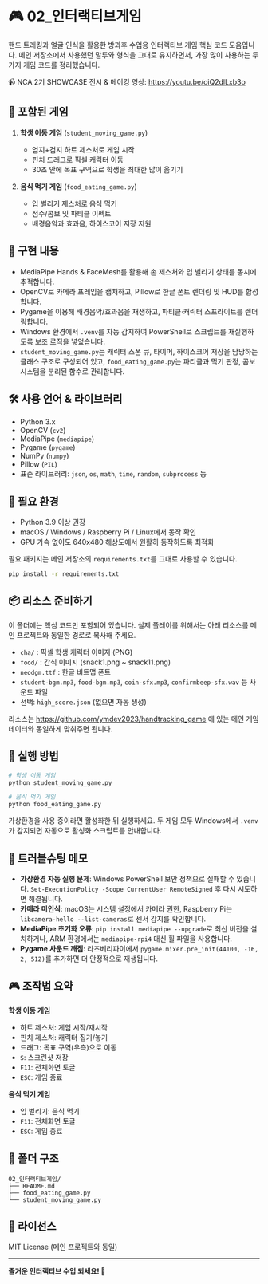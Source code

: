 # 🎮 02_인터랙티브게임

핸드 트래킹과 얼굴 인식을 활용한 방과후 수업용 인터랙티브 게임 핵심 코드 모음입니다. 메인 저장소에서 사용했던 말투와 형식을 그대로 유지하면서, 가장 많이 사용하는 두 가지 게임 코드를 정리했습니다.

📹 NCA 2기 SHOWCASE 전시 & 메이킹 영상: https://youtu.be/oiQ2dlLxb3o

## 🎯 포함된 게임

1. **학생 이동 게임** (`student_moving_game.py`)
   - 엄지+검지 하트 제스처로 게임 시작
   - 핀치 드래그로 픽셀 캐릭터 이동
   - 30초 안에 목표 구역으로 학생을 최대한 많이 옮기기

2. **음식 먹기 게임** (`food_eating_game.py`)
   - 입 벌리기 제스처로 음식 먹기
   - 점수/콤보 및 파티클 이펙트
   - 배경음악과 효과음, 하이스코어 저장 지원

## 🧠 구현 내용

- MediaPipe Hands & FaceMesh를 활용해 손 제스처와 입 벌리기 상태를 동시에 추적합니다.
- OpenCV로 카메라 프레임을 캡처하고, Pillow로 한글 폰트 렌더링 및 HUD를 합성합니다.
- Pygame을 이용해 배경음악/효과음을 재생하고, 파티클·캐릭터 스프라이트를 렌더링합니다.
- Windows 환경에서 `.venv`를 자동 감지하여 PowerShell로 스크립트를 재실행하도록 보조 로직을 넣었습니다.
- `student_moving_game.py`는 캐릭터 스폰 큐, 타이머, 하이스코어 저장을 담당하는 클래스 구조로 구성되어 있고, `food_eating_game.py`는 파티클과 먹기 판정, 콤보 시스템을 분리된 함수로 관리합니다.

## 🛠 사용 언어 & 라이브러리

- Python 3.x
- OpenCV (`cv2`)
- MediaPipe (`mediapipe`)
- Pygame (`pygame`)
- NumPy (`numpy`)
- Pillow (`PIL`)
- 표준 라이브러리: `json`, `os`, `math`, `time`, `random`, `subprocess` 등

## 🧰 필요 환경

- Python 3.9 이상 권장
- macOS / Windows / Raspberry Pi / Linux에서 동작 확인
- GPU 가속 없이도 640x480 해상도에서 원활히 동작하도록 최적화

필요 패키지는 메인 저장소의 `requirements.txt`를 그대로 사용할 수 있습니다.

```bash
pip install -r requirements.txt
```

## 📦 리소스 준비하기

이 폴더에는 핵심 코드만 포함되어 있습니다. 실제 플레이를 위해서는 아래 리소스를 메인 프로젝트와 동일한 경로로 복사해 주세요.

- `cha/` : 픽셀 학생 캐릭터 이미지 (PNG)
- `food/` : 간식 이미지 (snack1.png ~ snack11.png)
- `neodgm.ttf` : 한글 비트맵 폰트
- `student-bgm.mp3`, `food-bgm.mp3`, `coin-sfx.mp3`, `confirmbeep-sfx.wav` 등 사운드 파일
- 선택: `high_score.json` (없으면 자동 생성)

리소스는 https://github.com/ymdev2023/handtracking_game 에 있는 메인 게임 데이터와 동일하게 맞춰주면 됩니다.

## 🚀 실행 방법

```bash
# 학생 이동 게임
python student_moving_game.py

# 음식 먹기 게임
python food_eating_game.py
```

가상환경을 사용 중이라면 활성화한 뒤 실행하세요. 두 게임 모두 Windows에서 `.venv`가 감지되면 자동으로 활성화 스크립트를 안내합니다.

## 🧩 트러블슈팅 메모

- **가상환경 자동 실행 문제**: Windows PowerShell 보안 정책으로 실패할 수 있습니다. `Set-ExecutionPolicy -Scope CurrentUser RemoteSigned` 후 다시 시도하면 해결됩니다.
- **카메라 미인식**: macOS는 시스템 설정에서 카메라 권한, Raspberry Pi는 `libcamera-hello --list-cameras`로 센서 감지를 확인합니다.
- **MediaPipe 초기화 오류**: `pip install mediapipe --upgrade`로 최신 버전을 설치하거나, ARM 환경에서는 `mediapipe-rpi4` 대신 휠 파일을 사용합니다.
- **Pygame 사운드 깨짐**: 라즈베리파이에서 `pygame.mixer.pre_init(44100, -16, 2, 512)`를 추가하면 더 안정적으로 재생됩니다.

## 🎮 조작법 요약

**학생 이동 게임**
- 하트 제스처: 게임 시작/재시작
- 핀치 제스처: 캐릭터 집기/놓기
- 드래그: 목표 구역(우측)으로 이동
- `S`: 스크린샷 저장
- `F11`: 전체화면 토글
- `ESC`: 게임 종료

**음식 먹기 게임**
- 입 벌리기: 음식 먹기
- `F11`: 전체화면 토글
- `ESC`: 게임 종료

## 📁 폴더 구조

```
02_인터랙티브게임/
├── README.md
├── food_eating_game.py
└── student_moving_game.py
```

## 📄 라이선스

MIT License (메인 프로젝트와 동일)

---

**즐거운 인터랙티브 수업 되세요! 🎉**
